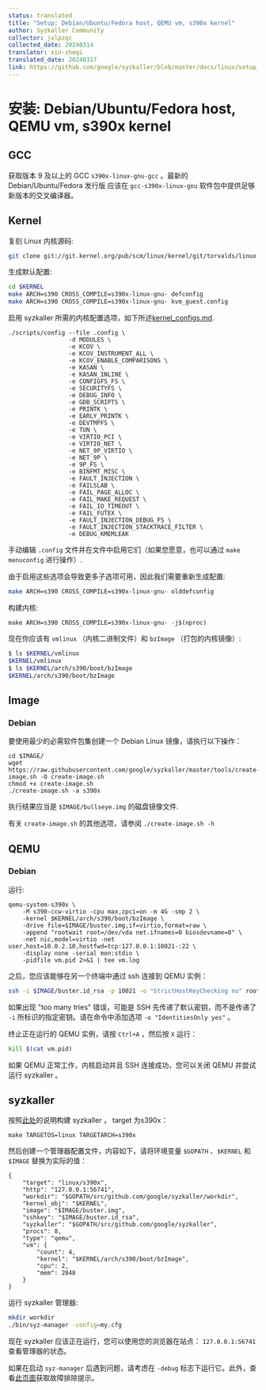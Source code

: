 ```yaml
---
status: translated
title: "Setup: Debian/Ubuntu/Fedora host, QEMU vm, s390x kernel"
author: Syzkaller Community
collector: jxlpzqc
collected_date: 20240314
translator: xin-zheqi
translated_date: 20240317
link: https://github.com/google/syzkaller/blob/master/docs/linux/setup_linux-host_qemu-vm_s390x-kernel.md
---
```


# 安装: Debian/Ubuntu/Fedora host, QEMU vm, s390x kernel

## GCC

获取版本 9 及以上的 GCC `s390x-linux-gnu-gcc` 。最新的 Debian/Ubuntu/Fedora 发行版
应该在 `gcc-s390x-linux-gnu` 软件包中提供足够新版本的交叉编译器。

## Kernel

复刻 Linux 内核源码:

``` bash
git clone git://git.kernel.org/pub/scm/linux/kernel/git/torvalds/linux.git $KERNEL
```

生成默认配置:

``` bash
cd $KERNEL
make ARCH=s390 CROSS_COMPILE=s390x-linux-gnu- defconfig
make ARCH=s390 CROSS_COMPILE=s390x-linux-gnu- kvm_guest.config
```

启用 syzkaller 所需的内核配置选项，如下所述[kernel_configs.md](kernel_configs.md).

```
./scripts/config --file .config \
                 -d MODULES \
                 -e KCOV \
                 -e KCOV_INSTRUMENT_ALL \
                 -e KCOV_ENABLE_COMPARISONS \
                 -e KASAN \
                 -e KASAN_INLINE \
                 -e CONFIGFS_FS \
                 -e SECURITYFS \
                 -e DEBUG_INFO \
                 -e GDB_SCRIPTS \
                 -e PRINTK \
                 -e EARLY_PRINTK \
                 -e DEVTMPFS \
                 -e TUN \
                 -e VIRTIO_PCI \
                 -e VIRTIO_NET \
                 -e NET_9P_VIRTIO \
                 -e NET_9P \
                 -e 9P_FS \
                 -e BINFMT_MISC \
                 -e FAULT_INJECTION \
                 -e FAILSLAB \
                 -e FAIL_PAGE_ALLOC \
                 -e FAIL_MAKE_REQUEST \
                 -e FAIL_IO_TIMEOUT \
                 -e FAIL_FUTEX \
                 -e FAULT_INJECTION_DEBUG_FS \
                 -e FAULT_INJECTION_STACKTRACE_FILTER \
                 -e DEBUG_KMEMLEAK
```

手动编辑 `.config` 文件并在文件中启用它们（如果您愿意，也可以通过 `make menuconfig` 进行操作）.

由于启用这些选项会导致更多子选项可用，因此我们需要重新生成配置:

``` bash
make ARCH=s390 CROSS_COMPILE=s390x-linux-gnu- olddefconfig
```

构建内核:

```
make ARCH=s390 CROSS_COMPILE=s390x-linux-gnu- -j$(nproc)
```

现在你应该有 `vmlinux` （内核二进制文件）和 `bzImage` （打包的内核镜像）:

``` bash
$ ls $KERNEL/vmlinux
$KERNEL/vmlinux
$ ls $KERNEL/arch/s390/boot/bzImage
$KERNEL/arch/s390/boot/bzImage
```

## Image

### Debian

要使用最少的必需软件包集创建一个 Debian Linux 镜像，请执行以下操作：

```
cd $IMAGE/
wget https://raw.githubusercontent.com/google/syzkaller/master/tools/create-image.sh -O create-image.sh
chmod +x create-image.sh
./create-image.sh -a s390x
```

执行结果应当是 `$IMAGE/bullseye.img` 的磁盘镜像文件.

有关 `create-image.sh` 的其他选项，请参阅 `./create-image.sh -h` 

## QEMU

### Debian

运行:

```shell
qemu-system-s390x \
	-M s390-ccw-virtio -cpu max,zpci=on -m 4G -smp 2 \
	-kernel $KERNEL/arch/s390/boot/bzImage \
	-drive file=$IMAGE/buster.img,if=virtio,format=raw \
	-append "rootwait root=/dev/vda net.ifnames=0 biosdevname=0" \
	-net nic,model=virtio -net user,host=10.0.2.10,hostfwd=tcp:127.0.0.1:10021-:22 \
	-display none -serial mon:stdio \
	-pidfile vm.pid 2>&1 | tee vm.log
```

之后，您应该能够在另一个终端中通过 ssh 连接到 QEMU 实例：

``` bash
ssh -i $IMAGE/buster.id_rsa -p 10021 -o "StrictHostKeyChecking no" root@localhost
```

如果出现 "too many tries" 错误，可能是 SSH 先传递了默认密钥，而不是传递了 `-i` 所标识的指定密钥。请在命令中添加选项 `-o "IdentitiesOnly yes"` 。

终止正在运行的 QEMU 实例，请按 `Ctrl+A` ，然后按 `X` 运行：

``` bash
kill $(cat vm.pid)
```

如果 QEMU 正常工作，内核启动并且 SSH 连接成功，您可以关闭 QEMU 并尝试运行 syzkaller 。

## syzkaller

按照[此处](/docs/linux/setup.md#go-and-syzkaller)的说明构建 syzkaller ， target 为s390x：

```
make TARGETOS=linux TARGETARCH=s390x
```

然后创建一个管理器配置文件，内容如下，请将环境变量 `$GOPATH` 、`$KERNEL` 和 `$IMAGE` 替换为实际的值：

```
{
	"target": "linux/s390x",
	"http": "127.0.0.1:56741",
	"workdir": "$GOPATH/src/github.com/google/syzkaller/workdir",
	"kernel_obj": "$KERNEL",
	"image": "$IMAGE/buster.img",
	"sshkey": "$IMAGE/buster.id_rsa",
	"syzkaller": "$GOPATH/src/github.com/google/syzkaller",
	"procs": 8,
	"type": "qemu",
	"vm": {
		"count": 4,
		"kernel": "$KERNEL/arch/s390/boot/bzImage",
		"cpu": 2,
		"mem": 2048
	}
}
```

运行 syzkaller 管理器:

``` bash
mkdir workdir
./bin/syz-manager -config=my.cfg
```

现在 syzkaller 应该正在运行，您可以使用您的浏览器在站点： `127.0.0.1:56741` 查看管理器的状态。

如果在启动 `syz-manager` 后遇到问题，请考虑在 `-debug` 标志下运行它。此外，查看[此页面](/docs/troubleshooting.md)获取故障排除提示。
